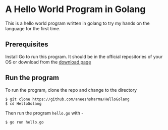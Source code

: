 # A Hello World Program in Golang

This is a hello world program written in golang to try my hands on the language for the first time.

## Prerequisites

Install Go to run this program. It should be in the official repositories of your OS or download from the [download page](https://golang.org/dl/)

## Run the program

To run the program, clone the repo and change to the directory

```
$ git clone https://github.com/aneeshsharma/HelloGolang
$ cd HelloGolang
```

Then run the program `hello.go` with -
```
$ go run hello.go
```
